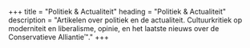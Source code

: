 +++
title       = "Politiek & Actualiteit"
heading     = "Politiek & Actualiteit"
description = "Artikelen over politiek en de actualiteit. Cultuurkritiek op moderniteit en liberalisme, opinie, en het laatste nieuws over de Conservatieve Alliantie™."
+++
